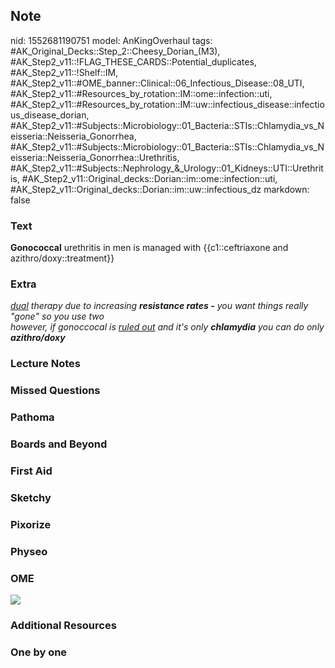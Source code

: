 ## Note
nid: 1552681190751
model: AnKingOverhaul
tags: #AK_Original_Decks::Step_2::Cheesy_Dorian_(M3), #AK_Step2_v11::!FLAG_THESE_CARDS::Potential_duplicates, #AK_Step2_v11::!Shelf::IM, #AK_Step2_v11::#OME_banner::Clinical::06_Infectious_Disease::08_UTI, #AK_Step2_v11::#Resources_by_rotation::IM::ome::infection::uti, #AK_Step2_v11::#Resources_by_rotation::IM::uw::infectious_disease::infectious_disease_dorian, #AK_Step2_v11::#Subjects::Microbiology::01_Bacteria::STIs::Chlamydia_vs_Neisseria::Neisseria_Gonorrhea, #AK_Step2_v11::#Subjects::Microbiology::01_Bacteria::STIs::Chlamydia_vs_Neisseria::Neisseria_Gonorrhea::Urethritis, #AK_Step2_v11::#Subjects::Nephrology_&_Urology::01_Kidneys::UTI::Urethritis, #AK_Step2_v11::Original_decks::Dorian::im::ome::infection::uti, #AK_Step2_v11::Original_decks::Dorian::im::uw::infectious_dz
markdown: false

### Text
<b>Gonococcal</b> urethritis in men is managed with
{{c1::ceftriaxone and azithro/doxy::treatment}}

### Extra
<div>
  <i><u>dual</u> therapy due to increasing <b>resistance rates
  -</b> you want things really "gone" so you use two</i>
</div>
<div>
  <i>however, if gonoccocal is <u>ruled out</u> and it's only
  <b>chlamydia</b> you can do only <b>azithro/doxy</b></i>
</div>

### Lecture Notes


### Missed Questions


### Pathoma


### Boards and Beyond


### First Aid


### Sketchy


### Pixorize


### Physeo


### OME
<div class="ome-widget">
  <a href=
  "https://onlinemeded.org/spa/infectious-disease/uti/acquire?ref=anki">
  <img src="_OME_AnkiFlashcards_Lesson_3.png"></a>
</div>

### Additional Resources


### One by one

